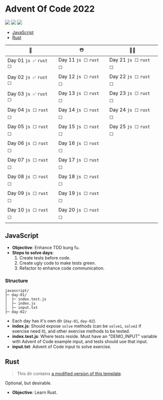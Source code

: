 # Advent Of Code 2022

![](https://img.shields.io/badge/stars%20⭐-5-yellow)
![](https://img.shields.io/badge/day%20📅-3-blue)
![](https://img.shields.io/badge/days%20completed-2-red)

- [JavaScript](#javascript)
- [Rust](#rust)

| 🎄                       | ☃️                       | 🎅🏻                       |
| ------------------------ | ------------------------ | ------------------------ |
| Day 01 `js ✅` `rust ⬜` | Day 11 `js ⬜` `rust ⬜` | Day 21 `js ⬜` `rust ⬜` |
| Day 02 `js ✅` `rust ⬜` | Day 12 `js ⬜` `rust ⬜` | Day 22 `js ⬜` `rust ⬜` |
| Day 03 `js ✅` `rust ⬜` | Day 13 `js ⬜` `rust ⬜` | Day 23 `js ⬜` `rust ⬜` |
| Day 04 `js ⬜` `rust ⬜` | Day 14 `js ⬜` `rust ⬜` | Day 24 `js ⬜` `rust ⬜` |
| Day 05 `js ⬜` `rust ⬜` | Day 15 `js ⬜` `rust ⬜` | Day 25 `js ⬜` `rust ⬜` |
| Day 06 `js ⬜` `rust ⬜` | Day 16 `js ⬜` `rust ⬜` |
| Day 07 `js ⬜` `rust ⬜` | Day 17 `js ⬜` `rust ⬜` |
| Day 08 `js ⬜` `rust ⬜` | Day 18 `js ⬜` `rust ⬜` |
| Day 09 `js ⬜` `rust ⬜` | Day 19 `js ⬜` `rust ⬜` |
| Day 10 `js ⬜` `rust ⬜` | Day 20 `js ⬜` `rust ⬜` |

## JavaScript

- **Objective**: Enhance TDD kung fu.
- **Steps to solve days**:
  1. Create tests before code.
  2. Create ugly code to make tests green.
  3. Refactor to enhance code communication.

### Structure

```
javascript/
├─ day-01/
│  ├─ index.test.js
│  ├─ index.js
│  ├─ input.txt
├─ day-02/
```

- Each day has it's own dir (`day-01`, `day-02`).
- **index.js**: Should expose `solve` methods (can be `solve1`, `solve2` if exercise need it), and other exercise methods to be tested.
- **index.test.js**: Where tests reside. Must have an "DEMO_INPUT" variable with Advent of Code example input, and tests should use that input.
- **input.txt**: Advent of Code input to solve exercise.

## Rust

> This dir contains [a modified version of this template](https://github.com/fspoettel/advent-of-code-rust).

Optional, but desirable.

- **Objective**: Learn Rust.
